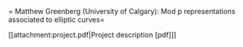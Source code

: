= Matthew Greenberg (University of Calgary): Mod p representations associated to elliptic curves=

[[attachment:project.pdf|Project description [pdf]]]
